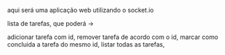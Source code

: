 aqui será uma aplicação web utilizando o socket.io 

lista de tarefas, que poderá -> 

adicionar tarefa com id,
remover tarefa de acordo com o id, 
marcar como concluida a tarefa do mesmo id,
listar todas as tarefas,

